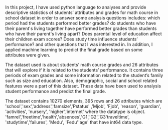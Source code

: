 In this project, I have used python language to analyses and provide descriptive statistics of students’ attributes and grades for math course in school dataset in order to answer some analysis questions includes: which period had the students performed better grades? do students who have their parent's living together have performed better grades than students who have their parent's living apart? Does parental level of education affect their children exam scores? Does study time influence students’ performance? and other questions that I was interested in. In addition, I applied machine learning to predict the final grade based on some attributes were given.

The dataset used is about students’ math course grades and 26 attributes that will explore if it is related to the students’ performance. It contains three periods of exam grades and some information related to the student’s family such as size and education. Also, demographic, social and school related features were a part of this dataset. These data have been used to analysis student performance and predict the final grade.

The dataset contains 10270 elements, 395 rows and 26 attributes which are 'school','sex','address','famsize','Pstatus' ,'Mjob', 'Fjob', 'reason', 'guardian', 'activities', 'nursery', 'higher','internet' where the datatype is object. 'famrel','freetime','health','absences','G1','G2','G3'traveltime', 'studytime','failures', 'Medu', 'Fedu''age' that have int64 data type. 
